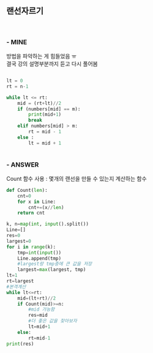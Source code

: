 
## 랜선자르기
<br>

### - MINE
방법을 파악하는 게 힘들었음 ㅠ  
결국 강의 설명부분까지 듣고 다시 풀어봄    

```python

lt = 0
rt = n-1

while lt <= rt:
    mid = (rt+lt)//2
    if (numbers[mid] == m):
        print(mid+1)
        break
    elif numbers[mid] > m:
        rt = mid - 1
    else :
        lt = mid + 1
    
```

### - ANSWER
Count 함수 사용 : 몇개의 랜선을 만들 수 있는지 계산하는 함수  
```python
def Count(len):
    cnt=0
    for x in Line:
        cnt+=(x//len)
    return cnt

k, n=map(int, input().split())
Line=[]
res=0
largest=0
for i in range(k):
    tmp=int(input())
    Line.append(tmp)
    #largest랑 tmp중에 큰 값을 저장
    largest=max(largest, tmp)
lt=1
rt=largest
#본격계산
while lt<=rt:
    mid=(lt+rt)//2
    if Count(mid)>=n:
        #mid 가능함
        res=mid
        #더 좋은 값을 찾아보자
        lt=mid+1
    else:
        rt=mid-1
print(res)
    
```